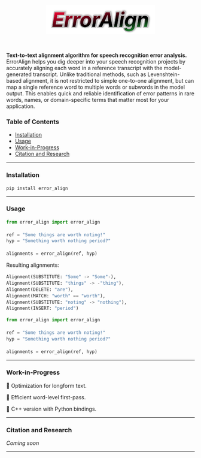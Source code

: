 <p align="center">
  <img src=".github/assets/logo.svg" alt="ErrorAlign Logo" width="58%"/>
</p>
<br/>

**Text-to-text alignment algorithm for speech recognition error analysis.** ErrorAlign helps you dig deeper into your speech recognition projects by accurately aligning each word in a reference transcript with the model-generated transcript. Unlike traditional methods, such as Levenshtein-based alignment, it is not restricted to simple one-to-one alignment, but can map a single reference word to multiple words or subwords in the model output. This enables quick and reliable identification of error patterns in rare words, names, or domain-specific terms that matter most for your application.

### Table of Contents
- [Installation](#installation)
- [Usage](#usage)
- [Work-in-Progress](#wip)
- [Citation and Research](#citation)



---

<a name="installation">

### Installation

```
pip install error_align
```
---

<a name="usage">

### Usage
```python
from error_align import error_align

ref = "Some things are worth noting!"
hyp = "Something worth nothing period?"

alignments = error_align(ref, hyp)
```

Resulting alignments:
```python
Alignment(SUBSTITUTE: "Some" -> "Some"-),
Alignment(SUBSTITUTE: "things" -> -"thing"),
Alignment(DELETE: "are"),
Alignment(MATCH: "worth" == "worth"),
Alignment(SUBSTITUTE: "noting" -> "nothing"),
Alignment(INSERT: "period")
```


```python
from error_align import error_align

ref = "Some things are worth noting!"
hyp = "Something worth nothing period?"

alignments = error_align(ref, hyp)
```

---

<a name="wip">

### Work-in-Progress

🚧 Optimization for longform text.

🚧 Efficient word-level first-pass.

🚧 C++ version with Python bindings.


---

<a name="citation">

### Citation and Research

_Coming soon_

---
